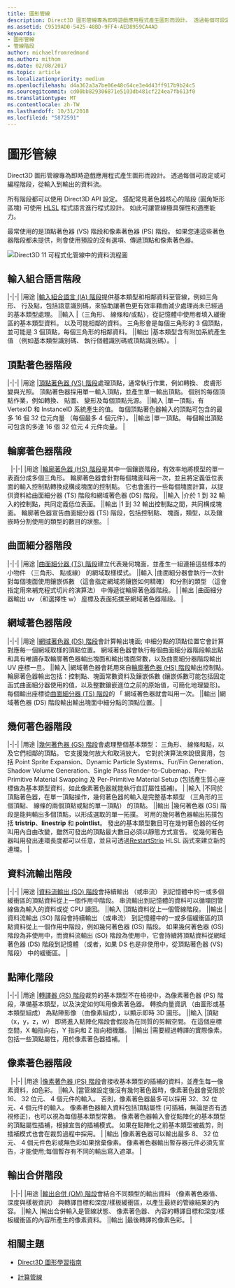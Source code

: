 ```yaml
---
title: 圖形管線
description: Direct3D 圖形管線專為即時遊戲應用程式產生圖形而設計。 透過每個可設定或可編程階段，從輸入到輸出的資料流。
ms.assetid: C9519AD0-5425-48BD-9FF4-AED8959CA4AD
keywords:
- 圖形管線
- 管線階段
author: michaelfromredmond
ms.author: mithom
ms.date: 02/08/2017
ms.topic: article
ms.localizationpriority: medium
ms.openlocfilehash: d4a362a3a7be06e48c64ce3e4d43ff917b9b24c5
ms.sourcegitcommit: cd00bb829306871e5103db481cf224ea7fb613f0
ms.translationtype: MT
ms.contentlocale: zh-TW
ms.lasthandoff: 10/31/2018
ms.locfileid: "5872591"
---
```

# <a name="graphics-pipeline"></a>圖形管線


Direct3D 圖形管線專為即時遊戲應用程式產生圖形而設計。 透過每個可設定或可編程階段，從輸入到輸出的資料流。

所有階段都可以使用 Direct3D API 設定。 搭配常見著色器核心的階段 (圓角矩形區塊) 可使用 [HLSL](https://msdn.microsoft.com/library/windows/desktop/bb509561) 程式語言進行程式設計。 如此可讓管線極具彈性和適應能力。

最常使用的是頂點著色器 (VS) 階段和像素著色器 (PS) 階段。 如果您連這些著色器階段都未提供，則會使用預設的沒有選項、傳遞頂點和像素著色器。

![Direct3D 11 可程式化管線中的資料流程圖](images/d3d11-pipeline-stages.jpg)

## <a name="input-assembler-stage"></a>輸入組合語言階段

|-|-| |用途 |[輸入組合語言 (IA) 階段](input-assembler-stage--ia-.md)提供基本類型和相鄰資料至管線，例如三角形、 行及點，包括語意識別碼，來協助讓著色更有效率藉由減少處理尚未已經過的基本類型處理。 ||輸入 |（三角形、 線條和/或點），從記憶體中使用者填入緩衝區的基本類型資料。 以及可能相鄰的資料。 三角形會是每個三角形的 3 個頂點，並可能是 3 個頂點，每個三角形的相鄰資料。 ||輸出 |基本類型含有附加系統產生值 （例如基本類型識別碼、 執行個體識別碼或頂點識別碼）。 |

## <a name="vertex-shader-stage"></a>頂點著色器階段

|-|-| |用途 |[頂點著色器 (VS) 階段](vertex-shader-stage--vs-.md)處理頂點，通常執行作業，例如轉換、 皮膚形變與光照。 頂點著色器採用單一輸入頂點，並產生單一輸出頂點。 個別的每個頂點作業，例如轉換、 貼圖、 變形及每個頂點光源。 ||輸入 |單一頂點，有 VertexID 和 InstanceID 系統產生的值。 每個頂點著色器輸入的頂點可包含的最多 16 個 32 位元向量 （每個最多 4 個元件）。 ||輸出 |單一頂點。 每個輸出頂點可包含的多達 16 個 32 位元 4 元件向量。 |
 
## <a name="hull-shader-stage"></a>輪廓著色器階段
 
|-|-| |用途 |[輪廓著色器 (HS) 階段](hull-shader-stage--hs-.md)是其中一個鑲嵌階段，有效率地將模型的單一表面分成多個三角形。 輪廓著色器會針對每個塊面叫用一次，並且將定義低位表面的輸入控制點轉換成構成塊面的控制點。 它也會進行一些每個塊面計算，以提供資料給曲面細分器 (TS) 階段和網域著色器 (DS) 階段。 ||輸入 |介於 1 到 32 輸入的控制點，共同定義低位表面。 ||輸出 |1 到 32 輸出控制點之間，共同構成塊面。 輪廓著色器宣告曲面細分器 (TS) 階段，包括控制點、 塊面，類型，以及鑲嵌時分割使用的類型的數目的狀態。 |

## <a name="tessellator-stage"></a>曲面細分器階段

|-|-| |用途 |[曲面細分器 (TS) 階段](tessellator-stage--ts-.md)建立代表幾何塊面，並產生一組連接這些樣本的小物件 （三角形、 點或線） 的網域取樣模式。 ||輸入 |曲面細分器會執行一次針對每個塊面使用鑲嵌係數 （這會指定網域將鑲嵌如何精確） 和分割的類型 （這會指定用來補充程式切片的演算法） 中傳遞從輪廓著色器階段。 | |輸出 |曲面細分器輸出 uv （和選擇性 w） 座標及表面拓撲至網域著色器階段。 |

## <a name="domain-shader-stage"></a>網域著色器階段

|-|-| |用途 |[網域著色器 (DS) 階段](domain-shader-stage--ds-.md)會計算輸出塊面; 中細分點的頂點位置它會計算對應每一個網域取樣的頂點位置。 網域著色器會執行每個曲面細分器階段輸出點和具有唯讀存取輪廓著色器輸出塊面和輸出塊面常數，以及曲面細分器階段輸出 UV 座標一旦。 ||輸入 |網域著色器會耗用來自[輪廓著色器 (HS) 階段](hull-shader-stage--hs-.md)輸出控制點。 輪廓著色器輸出包括：控制點、塊面常數資料及鑲嵌係數 (鑲嵌係數可能包括固定函式曲面細分器使用的值，以及整數鑲嵌進位之前的原始值，可簡化地理變形)。 每個輸出座標從[曲面細分器 (TS) 階段](tessellator-stage--ts-.md)的 「 網域著色器就會叫用一次。 ||輸出 |網域著色器 (DS) 階段輸出輸出塊面中細分點的頂點位置。 |

## <a name="geometry-shader-stage"></a>幾何著色器階段

|-|-| |用途 |[幾何著色器 (GS) 階段](geometry-shader-stage--gs-.md)會處理整個基本類型： 三角形、 線條和點，以及它們相鄰的頂點。 它支援幾何放大和取消放大。 它對於演算法來說很實用，包括 Point Sprite Expansion、Dynamic Particle Systems、Fur/Fin Generation、Shadow Volume Generation、Single Pass Render-to-Cubemap、Per-Primitive Material Swapping 及 Per-Primitive Material Setup (包括產生質心座標做為基本類型資料，如此像素著色器就能執行自訂屬性插補)。 | |輸入 |不同於頂點著色器，在單一頂點操作，幾何著色器的輸入是完整基本類型 （三角形的三個頂點、 線條的兩個頂點或點的單一頂點） 的頂點。 ||輸出 |幾何著色器 (GS) 階段是能夠輸出多個頂點，以形成選取的單一拓撲。 可用的幾何著色器輸出拓撲包括 <strong>tristrip</strong>、<strong>linestrip</strong> 和 <strong>pointlist</strong>。 發出的基本類型數目可在幾何著色器的任何叫用內自由改變，雖然可發出的頂點最大數目必須以靜態方式宣告。 從幾何著色器叫用發出連環長度都可以任意，並且可透過[RestartStrip](https://msdn.microsoft.com/library/windows/desktop/bb509660) HLSL 函式來建立新的連環。 |

## <a name="stream-output-stage"></a>資料流輸出階段

|-|-| |用途 |[資料流輸出 (SO) 階段](stream-output-stage--so-.md)會持續輸出 （或串流） 到記憶體中的一或多個緩衝區的頂點資料從上一個作用中階段。 串流輸出到記憶體的資料可以循環回管線做為輸入的資料或從 CPU 讀回。 ||輸入 |頂點資料從上一個管線階段。 ||輸出 |資料流輸出 (SO) 階段會持續輸出 （或串流） 到記憶體中的一或多個緩衝區的頂點資料從上一個作用中階段，例如幾何著色器 (GS) 階段。 如果幾何著色器 (GS) 階段為非使用中，而資料流輸出 (SO) 階段為使用中，它會持續將頂點資料從網域著色器 (DS) 階段到記憶體 （或者，如果 DS 也是非使用中，從頂點著色器 (VS) 階段） 中的緩衝區。 |

## <a name="rasterizer-stage"></a>點陣化階段

|-|-| |用途 |[轉譯器 (RS) 階段](rasterizer-stage--rs-.md)裁剪的基本類型不在檢視中，為像素著色器 (PS) 階段，準備基本類型，以及決定如何叫用像素著色器。 轉換向量資訊 （由圖形或基本類型組成） 為點陣影像 （由像素組成），以顯示即時 3D 圖形。 ||輸入 |頂點 （x，y，z，w） 即將進入點陣化階段會假設為在同質的剪輯空間。 在這個座標空間，X 軸指向右，Y 指向和 Z 指向相機離。 ||輸出 |需要經過轉譯的實際像素。 包括一些頂點屬性，用於像素著色器插補。 |

## <a name="pixel-shader-stage"></a>像素著色器階段
 
|-|-| |用途 |[像素著色器 (PS) 階段](pixel-shader-stage--ps-.md)會接收基本類型的插補的資料，並產生每一像素資料，如色彩。 ||輸入 |當管線設定後沒有幾何著色器時，像素著色器會受限於 16、 32 位元、 4 個元件的輸入。 否則，像素著色器最多可以採用 32、32 位元、4 個元件的輸入。 像素著色器輸入資料包括頂點屬性 (可插補，無論是否有透視修正)，也可以視為每個基本類型常數。 像素著色器輸入會從點陣化的基本類型的頂點屬性插補，根據宣告的插補模式。 如果在點陣化之前基本類型被裁剪，則插補模式也會在裁剪過程中採用。 | |輸出 |像素著色器可以輸出最多 8、 32 位元、 4 個元件色彩或無色彩如果捨棄像素。 像素著色器輸出暫存器元件必須先宣告，才能使用;每個暫存有不同的輸出寫入遮罩。 |

## <a name="output-merger-stage"></a>輸出合併階段
 
|-|-| |用途 |[輸出合併 (OM) 階段](output-merger-stage--om-.md)會結合不同類型的輸出資料 （像素著色器值、 深度與樣板資訊） 與轉譯目標和深度/樣板緩衝區，以產生最終的管線結果的內容。 ||輸入 |輸出合併輸入是管線狀態、 像素著色器、 內容的轉譯目標和深度/樣板緩衝區的內容所產生的像素資料。 ||輸出 |最後轉譯的像素色彩。 |

## <a name="related-topics"></a>相關主題

- [Direct3D 圖形學習指南](index.md)

- [計算管線](compute-pipeline.md)
